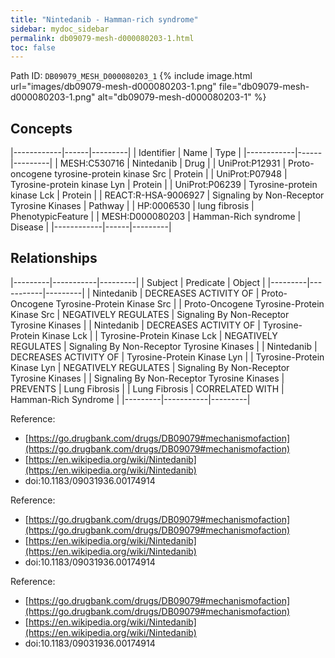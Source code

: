 ```yaml
---
title: "Nintedanib - Hamman-rich syndrome"
sidebar: mydoc_sidebar
permalink: db09079-mesh-d000080203-1.html
toc: false 
---
```



Path ID: `DB09079_MESH_D000080203_1`
{% include image.html url="images/db09079-mesh-d000080203-1.png" file="db09079-mesh-d000080203-1.png" alt="db09079-mesh-d000080203-1" %}

## Concepts

|------------|------|---------|
| Identifier | Name | Type    |
|------------|------|---------|
| MESH:C530716 | Nintedanib | Drug |
| UniProt:P12931 | Proto-oncogene tyrosine-protein kinase Src | Protein |
| UniProt:P07948 | Tyrosine-protein kinase Lyn | Protein |
| UniProt:P06239 | Tyrosine-protein kinase Lck | Protein |
| REACT:R-HSA-9006927 | Signaling by Non-Receptor Tyrosine Kinases | Pathway |
| HP:0006530 | lung fibrosis | PhenotypicFeature |
| MESH:D000080203 | Hamman-Rich syndrome | Disease |
|------------|------|---------|

## Relationships

|---------|-----------|---------|
| Subject | Predicate | Object  |
|---------|-----------|---------|
| Nintedanib | DECREASES ACTIVITY OF | Proto-Oncogene Tyrosine-Protein Kinase Src |
| Proto-Oncogene Tyrosine-Protein Kinase Src | NEGATIVELY REGULATES | Signaling By Non-Receptor Tyrosine Kinases |
| Nintedanib | DECREASES ACTIVITY OF | Tyrosine-Protein Kinase Lck |
| Tyrosine-Protein Kinase Lck | NEGATIVELY REGULATES | Signaling By Non-Receptor Tyrosine Kinases |
| Nintedanib | DECREASES ACTIVITY OF | Tyrosine-Protein Kinase Lyn |
| Tyrosine-Protein Kinase Lyn | NEGATIVELY REGULATES | Signaling By Non-Receptor Tyrosine Kinases |
| Signaling By Non-Receptor Tyrosine Kinases | PREVENTS | Lung Fibrosis |
| Lung Fibrosis | CORRELATED WITH | Hamman-Rich Syndrome |
|---------|-----------|---------|

Reference: 
  - [https://go.drugbank.com/drugs/DB09079#mechanismofaction](https://go.drugbank.com/drugs/DB09079#mechanismofaction)
  - [https://en.wikipedia.org/wiki/Nintedanib](https://en.wikipedia.org/wiki/Nintedanib)
  - doi:10.1183/09031936.00174914

Reference: 
  - [https://go.drugbank.com/drugs/DB09079#mechanismofaction](https://go.drugbank.com/drugs/DB09079#mechanismofaction)
  - [https://en.wikipedia.org/wiki/Nintedanib](https://en.wikipedia.org/wiki/Nintedanib)
  - doi:10.1183/09031936.00174914

Reference: 
  - [https://go.drugbank.com/drugs/DB09079#mechanismofaction](https://go.drugbank.com/drugs/DB09079#mechanismofaction)
  - [https://en.wikipedia.org/wiki/Nintedanib](https://en.wikipedia.org/wiki/Nintedanib)
  - doi:10.1183/09031936.00174914
